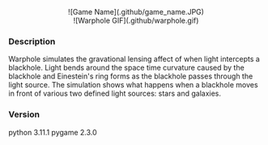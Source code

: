 <div style="text-align:center;">
  ![Game Name](.github/game_name.JPG)
</div>

<div style="text-align:center;">
  ![Warphole GIF](.github/warphole.gif)
</div>

### Description
Warphole simulates the gravational lensing affect of when light intercepts a blackhole. Light bends around the space time curvature caused by the blackhole and Einestein's ring forms as the blackhole passes through the light source. The simulation shows what happens when a blackhole moves in front of various two defined light sources: stars and galaxies. 

### Version
python 3.11.1
pygame 2.3.0

